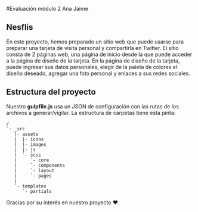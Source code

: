 #Evaluación módulo 2 Ana Jaime

## Nesflis

En este proyecto, hemos preparado un sitio web que puede usarse para preparar una tarjeta de visita personal y compartirla en Twitter. El sitio consta de 2 páginas web, una página de inicio desde la que puede acceder a la página de diseño de la tarjeta. En la página de diseño de la tarjeta, puede ingresar sus datos personales, elegir de la paleta de colores el diseño deseado, agregar una foto personal y enlaces a sus redes sociales.

## Estructura del proyecto

Nuestro **gulpfile.js** usa un JSON de configuración con las rutas de los archivos a generar/vigilar.
La estructura de carpetas tiene esta pinta:

```
/
`- _src
   |- assets
   |  |- icons
   |  |- images
   |  |- js
   |  `- scss
   |     `- core
   |     `- components
   |     `- layout
   |     `- pages
   |
   `- templates
      `- partials

```

Gracias por su interés en nuestro proyecto ︎︎❤︎.

